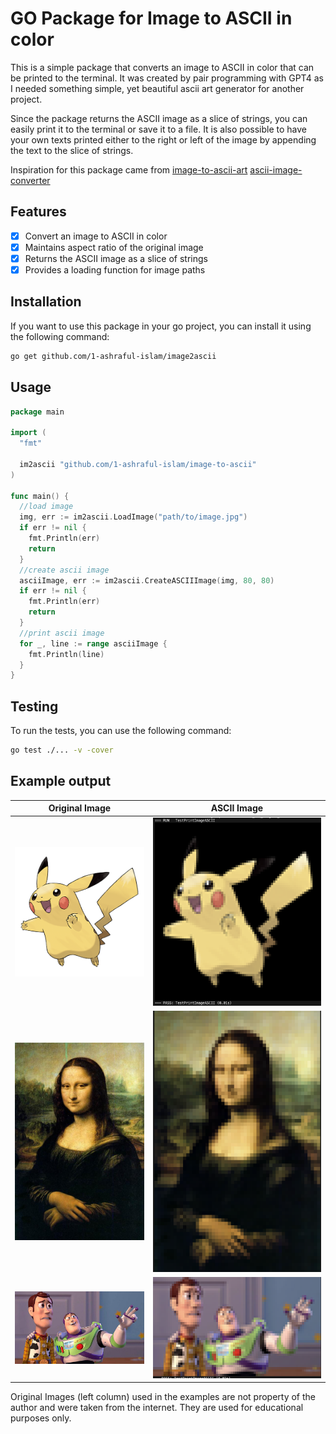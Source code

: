 # GO Package for Image to ASCII in color

This is a simple package that converts an image to ASCII in color that can be printed to the terminal. It was created by pair programming with GPT4 as I needed something simple, yet beautiful ascii art generator for another project.

Since the package returns the ASCII image as a slice of strings, you can easily print it to the terminal or save it to a file. It is also possible to have your own texts printed either to the right or left of the image by appending the text to the slice of strings.

Inspiration for this package came from [image-to-ascii-art](https://github.com/Sayutizxc/image-to-ascii-art) [ascii-image-converter](https://github.com/TheZoraiz/ascii-image-converter)

## Features

- [x] Convert an image to ASCII in color
- [x] Maintains aspect ratio of the original image
- [x] Returns the ASCII image as a slice of strings
- [x] Provides a loading function for image paths

## Installation

If you want to use this package in your go project, you can install it using the following command:

```bash
go get github.com/1-ashraful-islam/image2ascii
```

## Usage

```go
package main

import (
  "fmt"

  im2ascii "github.com/1-ashraful-islam/image-to-ascii"
)

func main() {
  //load image
  img, err := im2ascii.LoadImage("path/to/image.jpg")
  if err != nil {
    fmt.Println(err)
    return
  }
  //create ascii image
  asciiImage, err := im2ascii.CreateASCIIImage(img, 80, 80)
  if err != nil {
    fmt.Println(err)
    return
  }
  //print ascii image
  for _, line := range asciiImage {
    fmt.Println(line)
  }
}
```

## Testing

To run the tests, you can use the following command:

```bash
go test ./... -v -cover
```

## Example output

| Original Image | ASCII Image |
|---|---|
|![Pikachu](examples/pikachu.png) | ![Pikachu ASCII](examples/pikachu_ascii.png)|
|![Mona Lisa](examples/the-mona-lisa-painting.jpg) | ![Mona Lisa ASCII](examples/mona-lisa-ascii.png)|
|![Toy Story](examples/toyStoryEverywhere.jpg) | ![Toy Story ASCII](examples/toy-story-ascii.png)|

Original Images (left column) used in the examples are not property of the author and were taken from the internet. They are used for educational purposes only.
